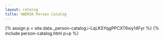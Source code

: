 ```yaml
---
layout: catalog
title: SWERIK Person Catalog
---
```

{% assign p = site.data._person-catalog.i-LqLKSYqgPPCXT6xiy14Fyr %}
{% include person-catalog.html p=p %}

